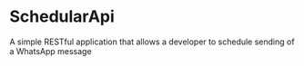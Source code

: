 # SchedularApi
A simple RESTful application that allows a developer to schedule sending of a WhatsApp message

